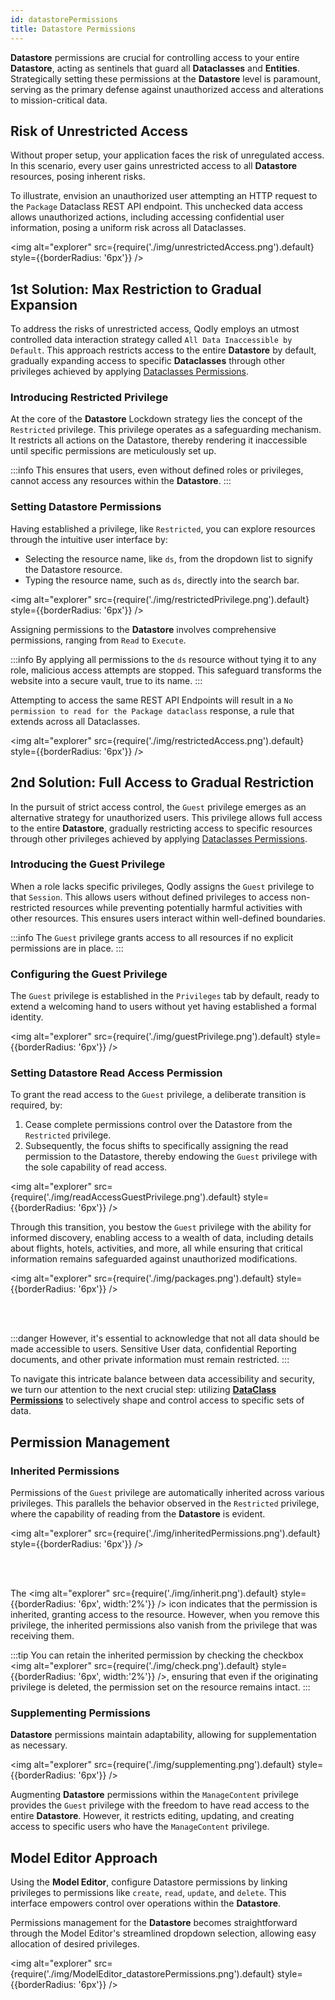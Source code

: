 ```yaml
---
id: datastorePermissions
title: Datastore Permissions
---
```


**Datastore** permissions are crucial for controlling access to your entire **Datastore**, acting as sentinels that guard all **Dataclasses** and **Entities**. Strategically setting these permissions at the **Datastore** level is paramount, serving as the primary defense against unauthorized access and alterations to mission-critical data.

## Risk of Unrestricted Access

Without proper setup, your application faces the risk of unregulated access. In this scenario, every user gains unrestricted access to all **Datastore** resources, posing inherent risks.

To illustrate, envision an unauthorized user attempting an HTTP request to the `Package` Dataclass REST API endpoint. This unchecked data access allows unauthorized actions, including accessing confidential user information, posing a uniform risk across all Dataclasses.

<img alt="explorer" src={require('./img/unrestrictedAccess.png').default} style={{borderRadius: '6px'}} />


## 1st Solution: Max Restriction to Gradual Expansion

To address the risks of unrestricted access, Qodly employs an utmost controlled data interaction strategy called `All Data Inaccessible by Default`. This approach restricts access to the entire **Datastore** by default, gradually expanding access to specific **Dataclasses** through other privileges achieved by applying [Dataclasses Permissions](dataClassPermissions.md).


### Introducing Restricted Privilege  

At the core of the **Datastore** Lockdown strategy lies the concept of the `Restricted` privilege. This privilege operates as a safeguarding mechanism. It restricts all actions on the Datastore, thereby rendering it inaccessible until specific permissions are meticulously set up. 

:::info
This ensures that users, even without defined roles or privileges, cannot access any resources within the **Datastore**.
:::

### Setting Datastore Permissions  

Having established a privilege, like `Restricted`, you can explore resources through the intuitive user interface by:

- Selecting the resource name, like `ds`, from the dropdown list to signify the Datastore resource.
- Typing the resource name, such as `ds`, directly into the search bar.

<img alt="explorer" src={require('./img/restrictedPrivilege.png').default} style={{borderRadius: '6px'}} />

Assigning permissions to the **Datastore** involves comprehensive permissions, ranging from `Read` to `Execute`.

:::info
By applying all permissions to the `ds` resource without tying it to any role, malicious access attempts are stopped. This safeguard transforms the website into a secure vault, true to its name.
:::

Attempting to access the same REST API Endpoints will result in a `No permission to read for the Package dataclass` response, a rule that extends across all Dataclasses.

<img alt="explorer" src={require('./img/restrictedAccess.png').default} style={{borderRadius: '6px'}} />

## 2nd Solution: Full Access to Gradual Restriction

In the pursuit of strict access control, the `Guest` privilege emerges as an alternative strategy for unauthorized users. This privilege allows full access to the entire **Datastore**, gradually restricting access to specific resources through other privileges achieved by applying [Dataclasses Permissions](dataClassPermissions.md).


### Introducing the Guest Privilege  

When a role lacks specific privileges, Qodly assigns the `Guest` privilege to that `Session`. This allows users without defined privileges to access non-restricted resources while preventing potentially harmful activities with other resources. This ensures users interact within well-defined boundaries.

:::info
The `Guest` privilege grants access to all resources if no explicit permissions are in place.
:::

### Configuring the Guest Privilege  

The `Guest` privilege is established in the `Privileges` tab by default, ready to extend a welcoming hand to users without yet having established a formal identity.

<img alt="explorer" src={require('./img/guestPrivilege.png').default} style={{borderRadius: '6px'}} />

### Setting Datastore Read Access Permission

To grant the read access to the `Guest` privilege, a deliberate transition is required, by:

1. Cease complete permissions control over the Datastore from the `Restricted` privilege. 
2. Subsequently, the focus shifts to specifically assigning the read permission to the Datastore, thereby endowing the `Guest` privilege with the sole capability of read access.

<img alt="explorer" src={require('./img/readAccessGuestPrivilege.png').default} style={{borderRadius: '6px'}} />

Through this transition, you bestow the `Guest` privilege with the ability for informed discovery, enabling access to a wealth of data, including details about flights, hotels, activities, and more, all while ensuring that critical information remains safeguarded against unauthorized modifications. 

<img alt="explorer" src={require('./img/packages.png').default} style={{borderRadius: '6px'}} />


<br/><br/>

:::danger 
However, it's essential to acknowledge that not all data should be made accessible to users. Sensitive User data, confidential Reporting documents, and other private information must remain restricted.
:::

To navigate this intricate balance between data accessibility and security, we turn our attention to the next crucial step: utilizing [**DataClass Permissions**](../roles/dataClassPermissions.md) to selectively shape and control access to specific sets of data.


## Permission Management

### Inherited Permissions 

Permissions of the `Guest` privilege are automatically inherited across various privileges. This parallels the behavior observed in the `Restricted` privilege, where the capability of reading from the **Datastore** is evident.

<img alt="explorer" src={require('./img/inheritedPermissions.png').default} style={{borderRadius: '6px'}} />

<br/><br/>

The <img alt="explorer" src={require('./img/inherit.png').default} style={{borderRadius: '6px', width:'2%'}} /> icon indicates that the permission is inherited, granting access to the resource. However, when you remove this privilege, the inherited permissions also vanish from the privilege that was receiving them.


:::tip
You can retain the inherited permission by checking the checkbox <img alt="explorer" src={require('./img/check.png').default} style={{borderRadius: '6px', width:'2%'}} />, ensuring that even if the originating privilege is deleted, the permission set on the resource remains intact.
:::

### Supplementing Permissions 

**Datastore** permissions maintain adaptability, allowing for supplementation as necessary.

<img alt="explorer" src={require('./img/supplementing.png').default} style={{borderRadius: '6px'}} />

Augmenting **Datastore** permissions within the `ManageContent` privilege provides the `Guest` privilege with the freedom to have read access to the entire **Datastore**. However, it restricts editing, updating, and creating access to specific users who have the `ManageContent` privilege.

## Model Editor Approach

Using the **Model Editor**, configure Datastore permissions by linking privileges to permissions like `create`, `read`, `update`, and `delete`. This interface empowers control over operations within the **Datastore**. 

Permissions management for the **Datastore** becomes straightforward through the Model Editor's streamlined dropdown selection, allowing easy allocation of desired privileges.

<img alt="explorer" src={require('./img/ModelEditor_datastorePermissions.png').default} style={{borderRadius: '6px'}} />
